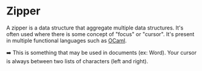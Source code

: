 # Zipper

<div class="row row-cols-md-2"><div>

A zipper is a data structure that aggregate multiple data structures. It's often used where there is some concept of "focus" or "cursor". It's present in multiple functional languages such as [OCaml](/programming-languages/high-level/func/ocaml/index.md).

➡️ This is something that may be used in documents (ex: Word). Your cursor is always between two lists of characters (left and right).
</div><div>
</div></div>
